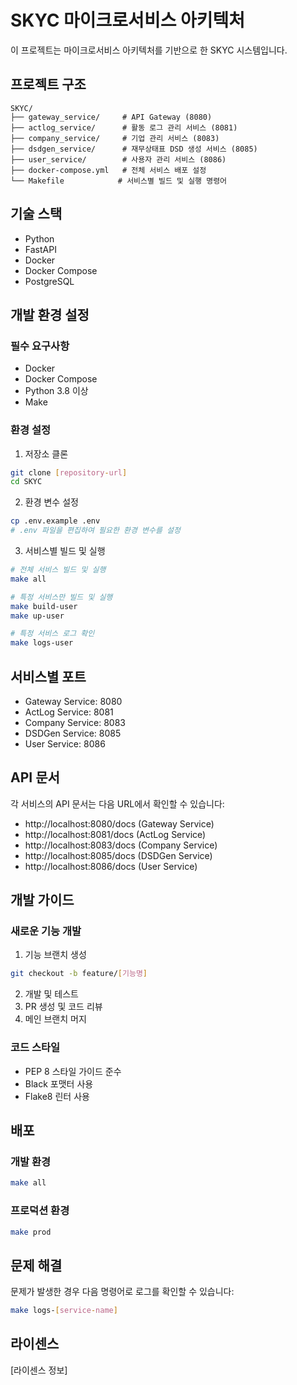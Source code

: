 # SKYC 마이크로서비스 아키텍처

이 프로젝트는 마이크로서비스 아키텍처를 기반으로 한 SKYC 시스템입니다.

## 프로젝트 구조

```
SKYC/
├── gateway_service/     # API Gateway (8080)
├── actlog_service/      # 활동 로그 관리 서비스 (8081)
├── company_service/     # 기업 관리 서비스 (8083)
├── dsdgen_service/      # 재무상태표 DSD 생성 서비스 (8085)
├── user_service/        # 사용자 관리 서비스 (8086)
├── docker-compose.yml   # 전체 서비스 배포 설정
└── Makefile            # 서비스별 빌드 및 실행 명령어
```

## 기술 스택

- Python
- FastAPI
- Docker
- Docker Compose
- PostgreSQL

## 개발 환경 설정

### 필수 요구사항

- Docker
- Docker Compose
- Python 3.8 이상
- Make

### 환경 설정

1. 저장소 클론
```bash
git clone [repository-url]
cd SKYC
```

2. 환경 변수 설정
```bash
cp .env.example .env
# .env 파일을 편집하여 필요한 환경 변수를 설정
```

3. 서비스별 빌드 및 실행
```bash
# 전체 서비스 빌드 및 실행
make all

# 특정 서비스만 빌드 및 실행
make build-user
make up-user

# 특정 서비스 로그 확인
make logs-user
```

## 서비스별 포트

- Gateway Service: 8080
- ActLog Service: 8081
- Company Service: 8083
- DSDGen Service: 8085
- User Service: 8086

## API 문서

각 서비스의 API 문서는 다음 URL에서 확인할 수 있습니다:
- http://localhost:8080/docs (Gateway Service)
- http://localhost:8081/docs (ActLog Service)
- http://localhost:8083/docs (Company Service)
- http://localhost:8085/docs (DSDGen Service)
- http://localhost:8086/docs (User Service)

## 개발 가이드

### 새로운 기능 개발

1. 기능 브랜치 생성
```bash
git checkout -b feature/[기능명]
```

2. 개발 및 테스트
3. PR 생성 및 코드 리뷰
4. 메인 브랜치 머지

### 코드 스타일

- PEP 8 스타일 가이드 준수
- Black 포맷터 사용
- Flake8 린터 사용

## 배포

### 개발 환경

```bash
make all
```

### 프로덕션 환경

```bash
make prod
```

## 문제 해결

문제가 발생한 경우 다음 명령어로 로그를 확인할 수 있습니다:

```bash
make logs-[service-name]
```

## 라이센스

[라이센스 정보] 